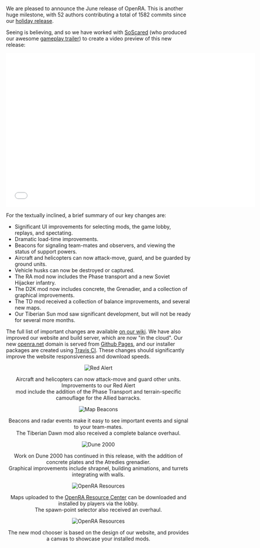 We are pleased to announce the June release of OpenRA. This is another huge milestone, with 52 authors contributing a total of 1582 commits since our [holiday release](news/release-20131223/).

Seeing is believing, and so we have worked with [SoScared](https://www.youtube.com/user/SoScared101) (who produced our awesome [gameplay trailer](https://www.youtube.com/watch?v=ueosN-JFqG0)) to create a video preview of this new release:

<div style="text-align:center">
<iframe width="680" height="420" src="//www.youtube.com/embed/NzU5HtFvEEM?feature=player_detailpage" frameborder="0" allowfullscreen></iframe>
</div>

For the textually inclined, a brief summary of our key changes are:

- Significant UI improvements for selecting mods, the game lobby, replays, and spectating.
- Dramatic load-time improvements.
- Beacons for signaling team-mates and observers, and viewing the status of support powers.
- Aircraft and helicopters can now attack-move, guard, and be guarded by ground units.
- Vehicle husks can now be destroyed or captured.
- The RA mod now includes the Phase transport and a new Soviet Hijacker infantry.
- The D2K mod now includes concrete, the Grenadier, and a collection of graphical improvements.
- The TD mod received a collection of balance improvements, and several new maps.
- Our Tiberian Sun mod saw significant development, but will not be ready for several more months.

The full list of important changes are available [on our wiki](https://github.com/OpenRA/OpenRA/wiki/Changelog).
We have also improved our website and build server, which are now "in the cloud".
Our new [openra.net](http://openra.net) domain is served from [Github Pages](https://pages.github.com/), and our installer packages are created using [Travis CI](https://travis-ci.org/OpenRA/OpenRA/).
These changes should significantly improve the website responsiveness and download speeds.

<div style="text-align:center" markdown="1" style="font-size:90%; text-align: center">

![Red Alert](/images/news/20140608-ra.png)

Aircraft and helicopters can now attack-move and guard other units. Improvements to our Red Alert<br />mod include the
addition of the Phase Transport and terrain-specific camouflage for the Allied barracks.


![Map Beacons](/images/news/20140608-beacons.png)

Beacons and radar events make it easy to see important events and signal to your team-mates.<br />
The Tiberian Dawn mod also received a complete balance overhaul.


![Dune 2000](/images/news/20140608-d2k.png)

Work on Dune 2000 has continued in this release, with the addition of concrete plates and the Atredies grenadier.<br />Graphical improvements include shrapnel, building animations, and turrets integrating with walls.

![OpenRA Resources](/images/news/20140608-mapdownloadspawns.png)

Maps uploaded to the [OpenRA Resource Center](http://resource.openra.net/) can be downloaded and installed by players via the lobby.<br />The spawn-point selector also received an overhaul.


![OpenRA Resources](/images/news/20140608-modchooser.png)

The new mod chooser is based on the design of our website, and provides a canvas to showcase your installed mods.
</div>
